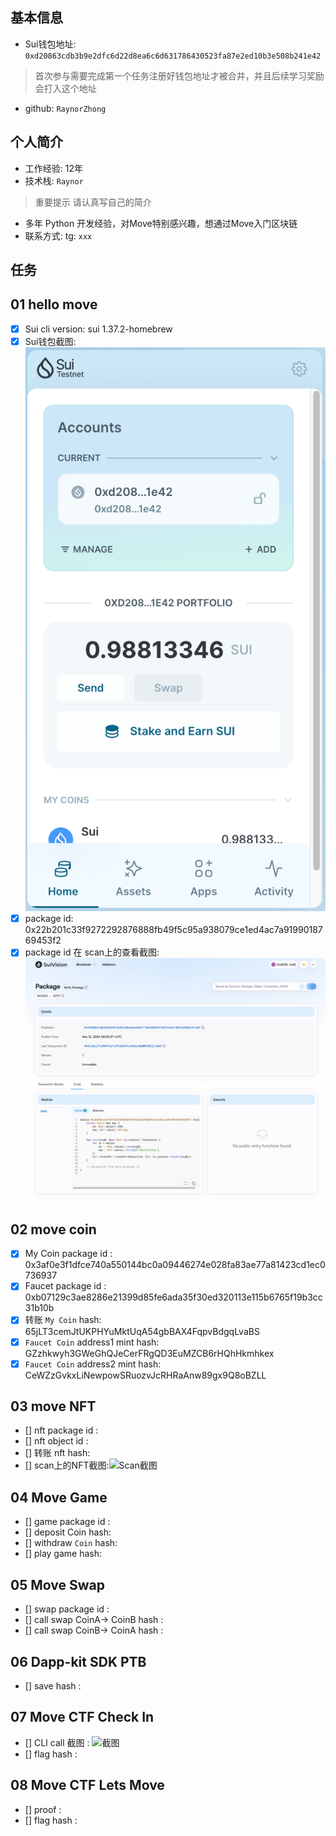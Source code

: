 ## 基本信息
- Sui钱包地址: `0xd20863cdb3b9e2dfc6d22d8ea6c6d631786430523fa87e2ed10b3e508b241e42`
> 首次参与需要完成第一个任务注册好钱包地址才被合并，并且后续学习奖励会打入这个地址
- github: `RaynorZhong`

## 个人简介
- 工作经验: 12年
- 技术栈: `Raynor`
> 重要提示 请认真写自己的简介
- 多年 Python 开发经验，对Move特别感兴趣，想通过Move入门区块链
- 联系方式: tg: `xxx` 

## 任务

##   01 hello move  
- [X] Sui cli version: sui 1.37.2-homebrew
- [X] Sui钱包截图: ![Sui钱包截图](./images/wallet.png)
- [X] package id: 0x22b201c33f9272292876888fb49f5c95a938079ce1ed4ac7a9199018769453f2
- [X] package id 在 scan上的查看截图:![Scan截图](./images/packageid.png)

##   02 move coin
- [X] My Coin package id : 0x3af0e3f1dfce740a550144bc0a09446274e028fa83ae77a81423cd1ec0736937
- [X] Faucet package id : 0xb07129c3ae8286e21399d85fe6ada35f30ed320113e115b6765f19b3cc31b10b
- [X] 转账 `My Coin` hash: 65jLT3cemJtUKPHYuMktUqA54gbBAX4FqpvBdgqLvaBS
- [X] `Faucet Coin` address1 mint hash: GZzhkwyh3GWeGhQJeCerFRgQD3EuMZCB6rHQhHkmhkex
- [X] `Faucet Coin` address2 mint hash: CeWZzGvkxLiNewpowSRuozvJcRHRaAnw89gx9Q8oBZLL

##   03 move NFT
- [] nft package id :
- [] nft object id : 
- [] 转账 nft  hash:
- [] scan上的NFT截图:![Scan截图](./images/你的图片地址)

##   04 Move Game
- [] game package id :
- [] deposit Coin hash:
- [] withdraw `Coin` hash:
- [] play game hash:

##   05 Move Swap
- [] swap package id :
- [] call swap CoinA-> CoinB  hash :
- [] call swap CoinB-> CoinA  hash :

##   06 Dapp-kit SDK PTB
- [] save hash :

##   07 Move CTF Check In
- [] CLI call 截图 : ![截图](./images/你的图片地址)
- [] flag hash :

##   08 Move CTF Lets Move
- [] proof : 
- [] flag hash :
